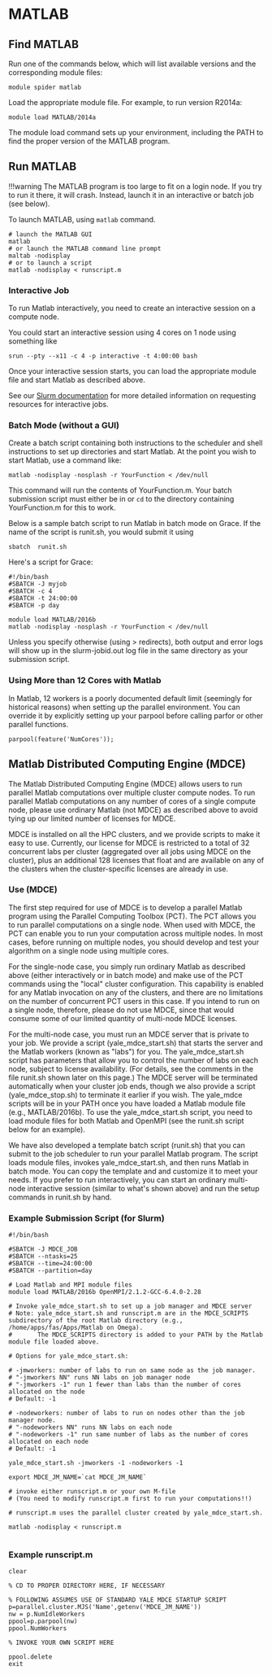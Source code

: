 # MATLAB

## Find MATLAB

Run one of the commands below, which will list available versions and the corresponding module files:

```
module spider matlab
```

Load the appropriate module file. For example, to run version R2014a:

```
module load MATLAB/2014a
```

The module load command sets up your environment, including the PATH to find the proper version of the MATLAB program.

## Run MATLAB

!!!warning
    The MATLAB program is too large to fit on a login node. If you try to run it there, it will crash. Instead, launch it in an interactive or batch job (see below).

To launch MATLAB, using `matlab` command.

```
# launch the MATLAB GUI
matlab
# or launch the MATLAB command line prompt
maltab -nodisplay
# or to launch a script
matlab -nodisplay < runscript.m
```

### Interactive Job

To run Matlab interactively, you need to create an interactive session on a compute node.

You could start an interactive session using 4 cores on 1 node using something like

```
srun --pty --x11 -c 4 -p interactive -t 4:00:00 bash

```

Once your interactive session starts, you can load the appropriate module file and start Matlab as described above.

See our [Slurm documentation](/clusters-at-yale/job-scheduling) for more detailed information on requesting resources for interactive jobs.

### Batch Mode (without a GUI)

Create a batch script containing both instructions to the scheduler and shell instructions to set up directories and start Matlab. At the point you wish to start Matlab, use a command like:

```
matlab -nodisplay -nosplash -r YourFunction < /dev/null

```

This command will run the contents of YourFunction.m. Your batch submission script must either be in or `cd` to the directory containing YourFunction.m for this to work.

Below is a sample batch script to run Matlab in batch mode on Grace. If the name of the script is runit.sh, you would submit it using

```
sbatch  runit.sh
```

Here's a script for Grace:

```
#!/bin/bash
#SBATCH -J myjob
#SBATCH -c 4
#SBATCH -t 24:00:00
#SBATCH -p day

module load MATLAB/2016b
matlab -nodisplay -nosplash -r YourFunction < /dev/null

```

Unless you specify otherwise (using > redirects), both output and error logs will show up in the slurm-jobid.out log file in the same directory as your submission script.

### Using More than 12 Cores with Matlab

In Matlab, 12 workers is a poorly documented default limit (seemingly for historical reasons) when setting up the parallel environment. You can override it by explicitly setting up your parpool before calling parfor or other parallel functions.

```
parpool(feature('NumCores'));
```

## Matlab Distributed Computing Engine (MDCE)

The Matlab Distributed Computing Engine (MDCE) allows users to run parallel Matlab computations over multiple cluster compute nodes. To run parallel Matlab computations on any number of cores of a single compute node, please use ordinary Matlab (not MDCE) as described above to avoid tying up our limited number of licenses for MDCE.

MDCE is installed on all the HPC clusters, and we provide scripts to make it easy to use. Currently, our license for MDCE is restricted to a total of 32 concurrent labs per cluster (aggregated over all jobs using MDCE on the cluster), plus an additional 128 licenses that float and are available on any of the clusters when the cluster-specific licenses are already in use.

### Use (MDCE)

The first step required for use of MDCE is to develop a parallel Matlab program using the Parallel Computing Toolbox (PCT). The PCT allows you to run parallel computations on a single node. When used with MDCE, the PCT can enable you to run your computation across multiple nodes. In most cases, before running on multiple nodes, you should develop and test your algorithm on a single node using multiple cores.

For the single-node case, you simply run ordinary Matlab as described above (either interactively or in batch mode) and make use of the PCT commands using the "local" cluster configuration. This capability is enabled for any Matlab invocation on any of the clusters, and there are no limitations on the number of concurrent PCT users in this case. If you intend to run on a single node, therefore, please do not use MDCE, since that would consume some of our limited quantity of multi-node MDCE licenses.

For the multi-node case, you must run an MDCE server that is private to your job. We provide a script (yale_mdce_start.sh) that starts the server and the Matlab workers (known as "labs") for you. The yale_mdce_start.sh script has parameters that allow you to control the number of labs on each node, subject to license availability. (For details, see the comments in the file runit.sh shown later on this page.) The MDCE server will be terminated automatically when your cluster job ends, though we also provide a script (yale_mdce_stop.sh) to terminate it earlier if you wish. The yale_mdce scripts will be in your PATH once you have loaded a Matlab module file (e.g., MATLAB/2016b). To use the yale_mdce_start.sh script, you need to load module files for both Matlab and OpenMPI (see the runit.sh script below for an example).

We have also developed a template batch script (runit.sh) that you can submit to the job scheduler to run your parallel Matlab program. The script loads module files, invokes yale_mdce_start.sh, and then runs Matlab in batch mode. You can copy the template and and customize it to meet your needs. If you prefer to run interactively, you can start an ordinary multi-node interactive session (similar to what's shown above) and run the setup commands in runit.sh by hand.

### Example Submission Script (for Slurm)

```
#!/bin/bash

#SBATCH -J MDCE_JOB
#SBATCH --ntasks=25
#SBATCH --time=24:00:00
#SBATCH --partition=day

# Load Matlab and MPI module files
module load MATLAB/2016b OpenMPI/2.1.2-GCC-6.4.0-2.28

# Invoke yale_mdce_start.sh to set up a job manager and MDCE server
# Note: yale_mdce_start.sh and runscript.m are in the MDCE_SCRIPTS subdirectory of the root Matlab directory (e.g., /home/apps/fas/Apps/Matlab on Omega).
#       The MDCE_SCRIPTS directory is added to your PATH by the Matlab module file loaded above.

# Options for yale_mdce_start.sh:

# -jmworkers: number of labs to run on same node as the job manager.
# "-jmworkers NN" runs NN labs on job manager node
# "-jmworkers -1" run 1 fewer than labs than the number of cores allocated on the node
# Default: -1

# -nodeworkers: number of labs to run on nodes other than the job manager node.
# "-nodeworkers NN" runs NN labs on each node
# "-nodeworkers -1" run same number of labs as the number of cores allocated on each node
# Default: -1

yale_mdce_start.sh -jmworkers -1 -nodeworkers -1

export MDCE_JM_NAME=`cat MDCE_JM_NAME`

# invoke either runscript.m or your own M-file
# (You need to modify runscript.m first to run your computations!!)

# runscript.m uses the parallel cluster created by yale_mdce_start.sh.

matlab -nodisplay < runscript.m


```

### Example runscript.m

```
clear

% CD TO PROPER DIRECTORY HERE, IF NECESSARY

% FOLLOWING ASSUMES USE OF STANDARD YALE MDCE STARTUP SCRIPT
p=parallel.cluster.MJS('Name',getenv('MDCE_JM_NAME'))
nw = p.NumIdleWorkers
ppool=p.parpool(nw)
ppool.NumWorkers

% INVOKE YOUR OWN SCRIPT HERE

ppool.delete
exit
```